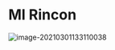 # MI Rincon

![image-20210301133110038](C:%5CUsers%5CAndres%5CAppData%5CRoaming%5CTypora%5Ctypora-user-images%5Cimage-20210301133110038.png)